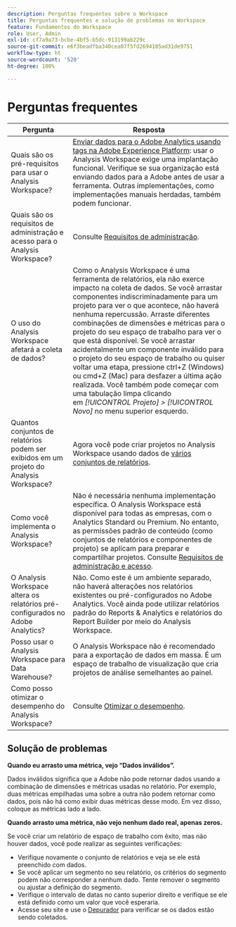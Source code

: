 ```yaml
---
description: Perguntas frequentes sobre o Workspace
title: Perguntas frequentes e solução de problemas no Workspace
feature: Fundamentos do Workspace
role: User, Admin
exl-id: cf7a9a73-bcbe-4bf5-b5dc-913199ab229c
source-git-commit: e6f3beadfba340cea07f5fd2694105ad31de9751
workflow-type: ht
source-wordcount: '520'
ht-degree: 100%

---
```


# Perguntas frequentes

| Pergunta | Resposta |
|--- |--- |
| Quais são os pré-requisitos para usar o Analysis Workspace? | [Enviar dados para o Adobe Analytics usando tags na Adobe Experience Platform](/help/implement/launch/validate-publish-prod.md): usar o Analysis Workspace exige uma implantação funcional. Verifique se sua organização está enviando dados para a Adobe antes de usar a ferramenta. Outras implementações, como implementações manuais herdadas, também podem funcionar. |
| Quais são os requisitos de administração e acesso para o Analysis Workspace? | Consulte [Requisitos de administração](/help/analyze/analysis-workspace/workspace-faq/frequently-asked-questions-analysis-workspace.md). |
| O uso do Analysis Workspace afetará a coleta de dados? | Como o Analysis Workspace é uma ferramenta de relatórios, ela não exerce impacto na coleta de dados. Se você arrastar componentes indiscriminadamente para um projeto para ver o que acontece, não haverá nenhuma repercussão. Arraste diferentes combinações de dimensões e métricas para o projeto do seu espaço de trabalho para ver o que está disponível. Se você arrastar acidentalmente um componente inválido para o projeto do seu espaço de trabalho ou quiser voltar uma etapa, pressione ctrl+Z (Windows) ou cmd+Z (Mac) para desfazer a última ação realizada. Você também pode começar com uma tabulação limpa clicando em *[!UICONTROL Projeto] > [!UICONTROL Novo]* no menu superior esquerdo. |
| Quantos conjuntos de relatórios podem ser exibidos em um projeto do Analysis Workspace? | Agora você pode criar projetos no Analysis Workspace usando dados de [vários conjuntos de relatórios](https://experienceleague.adobe.com/docs/analytics/analyze/analysis-workspace/build-workspace-project/multiple-report-suites.html?lang=pt-BR). |
| Como você implementa o Analysis Workspace? | Não é necessária nenhuma implementação específica. O Analysis Workspace está disponível para todas as empresas, com o Analytics Standard ou Premium. No entanto, as permissões padrão de conteúdo (como conjuntos de relatórios e componentes de projeto) se aplicam para preparar e compartilhar projetos. Consulte [Requisitos de administração e acesso](/help/analyze/analysis-workspace/workspace-faq/frequently-asked-questions-analysis-workspace.md). |
| O Analysis Workspace altera os relatórios pré-configurados no Adobe Analytics? | Não. Como este é um ambiente separado, não haverá alterações nos relatórios existentes ou pré-configurados no Adobe Analytics. Você ainda pode utilizar relatórios padrão do Reports &amp; Analytics e relatórios do Report Builder por meio do Analysis Workspace. |
| Posso usar o Analysis Workspace para Data Warehouse? | O Analysis Workspace não é recomendado para a exportação de dados em massa. É um espaço de trabalho de visualização que cria projetos de análise semelhantes ao painel. |
| Como posso otimizar o desempenho do Analysis Workspace? | Consulte [Otimizar o desempenho](/help/analyze/analysis-workspace/workspace-faq/optimizing-performance.md). |

## Solução de problemas

**Quando eu arrasto uma métrica, vejo “Dados inválidos”.**

Dados inválidos significa que a Adobe não pode retornar dados usando a combinação de dimensões e métricas usadas no relatório. Por exemplo, duas métricas empilhadas uma sobre a outra não podem retornar como dados, pois não há como exibir duas métricas desse modo. Em vez disso, coloque as métricas lado a lado.

**Quando arrasto uma métrica, não vejo nenhum dado real, apenas zeros.**

Se você criar um relatório de espaço de trabalho com êxito, mas não houver dados, você pode realizar as seguintes verificações:

* Verifique novamente o conjunto de relatórios e veja se ele está preenchido com dados.
* Se você aplicar um segmento no seu relatório, os critérios do segmento podem não corresponder a nenhum dado. Tente remover o segmento ou ajustar a definição do segmento.
* Verifique o intervalo de datas no canto superior direito e verifique se ele está definido como um valor que você esperaria.
* Acesse seu site e use o [Depurador](https://experienceleague.adobe.com/docs/debugger/using/experience-cloud-debugger.html?lang=pt-BR) para verificar se os dados estão sendo coletados.
